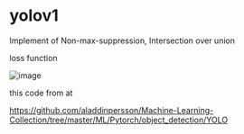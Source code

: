 # yolov1

Implement of Non-max-suppression, Intersection over union

loss function

![image](https://user-images.githubusercontent.com/70372577/134024397-f9ff962f-30ab-413e-bb11-5bdcf8597f33.png)









this code from at

https://github.com/aladdinpersson/Machine-Learning-Collection/tree/master/ML/Pytorch/object_detection/YOLO
